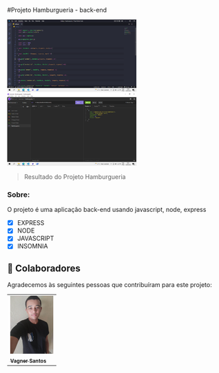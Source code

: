 #Projeto Hamburgueria - back-end



<img src="./img/result1.png" width="300px" alt="img">

<img src="./img/result2.png" width="300px" alt="img-">



> Resultado do Projeto Hamburgueria

### Sobre:

O projeto é uma aplicação back-end usando javascript, node, express

- [x] EXPRESS
- [X] NODE
- [X] JAVASCRIPT
- [X] INSOMNIA

## 🤝 Colaboradores

Agradecemos às seguintes pessoas que contribuíram para este projeto:

<table>
  <tr>
    <td aling="center">
      <a href="#">
        <img src="./img/vagner.jpg" width="100px;" alt="Foto do Vagner"/><br>
        <sub>
          <b>Vagner Santos</b>
        </sub>
      </a>
    </td>
  </tr>
</table>



